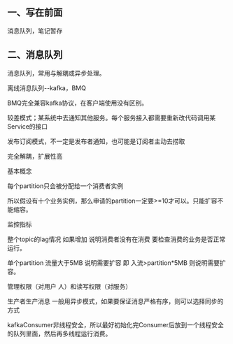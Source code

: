 ## 一、写在前面

消息队列，笔记暂存

## 二、消息队列

消息队列，常用与解耦或异步处理。



离线消息队列--kafka，BMQ

BMQ完全兼容kafka协议，在客户端使用没有区别。



较差模式；某系统中去通知其他服务。每个服务接入都需要重新改代码调用某Service的接口



发布订阅模式，不一定是发布者通知，也可能是订阅者主动去捞取


完全解耦，扩展性高





基本概念



每个partition只会被分配给一个消费者实例

所以假设有十个业务实例，那么申请的partition一定要>=10才可以。只能扩容不能缩容。



监控指标

整个topic的lag情况  如果增加 说明消费者没有在消费 要检查消费的业务是否正常运行。

  

单个partition 流量大于5MB 说明需要扩容  即 入流>partition*5MB 则说明需要扩容。



管理权限（对用户 人）和读写权限（对服务）



生产者生产消息 一般用异步模式，如果要保证消息严格有序，则可以选择同步的方式



kafkaConsumer非线程安全，所以最好初始化完Consumer后放到一个线程安全的队列里面，然后再多线程运行消费。

